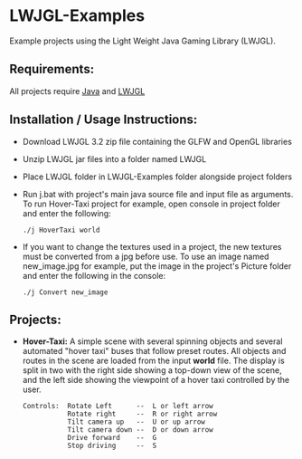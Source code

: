 # LWJGL-Examples
Example projects using the Light Weight Java Gaming Library (LWJGL).


## Requirements:
All projects require [Java](https://www.java.com/en/download/) and [LWJGL](https://www.lwjgl.org/download)


## Installation / Usage Instructions:
- Download LWJGL 3.2 zip file containing the GLFW and OpenGL libraries
- Unzip LWJGL jar files into a folder named LWJGL
- Place LWJGL folder in LWJGL-Examples folder alongside project folders
- Run j.bat with project's main java source file and input file as arguments. To run Hover-Taxi project for example, open console in project folder and enter the following:
  
      ./j HoverTaxi world
      
- If you want to change the textures used in a project, the new textures must be converted from a jpg before use.  To use an image named new_image.jpg for example, put the image in the project's Picture folder and enter the following in the console:

      ./j Convert new_image


## Projects:
- **Hover-Taxi:**   A simple scene with several spinning objects and several automated "hover taxi" buses that follow preset routes.  All objects and routes in the scene are loaded from the input **world** file.  The display is split in two with the right side showing a top-down view of the scene, and the left side showing the viewpoint of a hover taxi controlled by the user.
      
      Controls:  Rotate Left      --  L or left arrow
                 Rotate right     --  R or right arrow
                 Tilt camera up   --  U or up arrow
                 Tilt camera down --  D or down arrow
                 Drive forward    --  G
                 Stop driving     --  S
